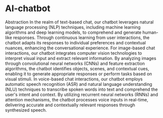 # AI-chatbot
Abstraction
In the realm of text-based chat, our chatbot leverages natural language processing (NLP) techniques, including machine learning algorithms and deep learning models, to comprehend and generate human-like responses. Through continuous learning from user interactions, the chatbot adapts its responses to individual preferences and contextual nuances, enhancing the conversational experience.
	For image-based chat interactions, our chatbot integrates computer vision technologies to interpret visual input and extract relevant information. By analyzing images through convolutional neural networks (CNNs) and feature extraction algorithms, the chatbot identifies objects, scenes, and contextual cues, enabling it to generate appropriate responses or perform tasks based on visual stimuli.
	In voice-based chat interactions, our chatbot employs automatic speech recognition (ASR) and natural language understanding (NLU) techniques to transcribe spoken words into text and comprehend the user's intent and context. By utilizing recurrent neural networks (RNNs) and attention mechanisms, the chatbot processes voice inputs in real-time, delivering accurate and contextually relevant responses through synthesized speech.
